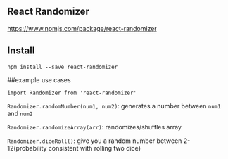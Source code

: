 ## React Randomizer

https://www.npmjs.com/package/react-randomizer

## Install

`npm install --save react-randomizer`

##example use cases

`import Randomizer from 'react-randomizer'`


`Randomizer.randomNumber(num1, num2)`: generates a number between `num1` and `num2`


`Randomizer.randomizeArray(arr)`: randomizes/shuffles array

`Randomizer.diceRoll()`: give you a random number between 2-12(probability consistent with rolling two dice)